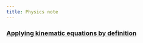 ```yaml
---
title: Physics note
---
```


### [Applying kinematic equations by definition](https://enginebeast.github.io/2025-09-22-apply_kinematic/)
